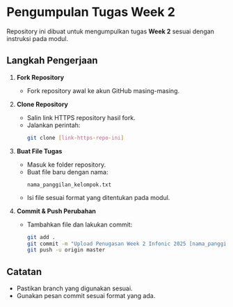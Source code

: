 # Pengumpulan Tugas Week 2

Repository ini dibuat untuk mengumpulkan tugas **Week 2** sesuai dengan instruksi pada modul.

## Langkah Pengerjaan
1. **Fork Repository**
   - Fork repository awal ke akun GitHub masing-masing.

2. **Clone Repository**
   - Salin link HTTPS repository hasil fork.
   - Jalankan perintah:
     ```bash
     git clone [link-https-repo-ini]
     ```

3. **Buat File Tugas**
   - Masuk ke folder repository.
   - Buat file baru dengan nama:
     ```
     nama_panggilan_kelompok.txt
     ```
   - Isi file sesuai format yang ditentukan pada modul.

4. **Commit & Push Perubahan**
   - Tambahkan file dan lakukan commit:
     ```bash
     git add .
     git commit -m "Upload Penugasan Week 2 Infonic 2025 [nama_panggilan kelompok]"
     git push -u origin master
     ```

## Catatan
- Pastikan branch yang digunakan sesuai.
- Gunakan pesan commit sesuai format yang ada.
